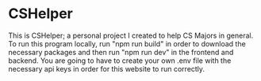 # CSHelper
This is CSHelper; a personal project I created to help CS Majors in general. To run this program locally, run "npm run build" in order to download the necessary packages and then 
run "npm run dev" in the frontend and backend. 
You are going to have to create your own .env file with the necessary api keys in order for this website to run correctly.
